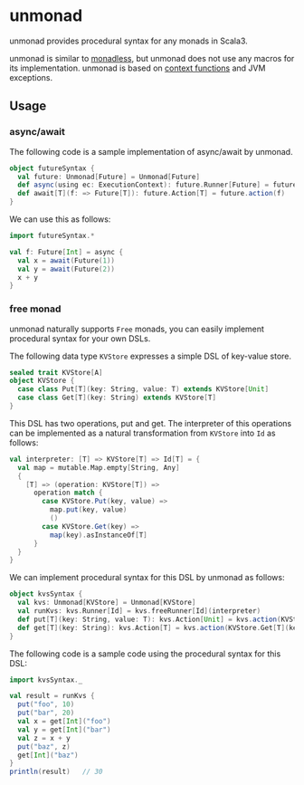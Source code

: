 # unmonad

unmonad provides procedural syntax for any monads in Scala3.

unmonad is similar to [monadless](https://github.com/monadless/monadless), 
but unmonad does not use any macros for its implementation.
unmonad is based on [context functions](https://docs.scala-lang.org/scala3/reference/contextual/context-functions.html) 
and JVM exceptions.

## Usage

### async/await

The following code is a sample implementation of async/await by unmonad.

```scala
object futureSyntax {
  val future: Unmonad[Future] = Unmonad[Future]
  def async(using ec: ExecutionContext): future.Runner[Future] = future.monadRunner
  def await[T](f: => Future[T]): future.Action[T] = future.action(f)
}
```

We can use this as follows:

```scala
import futureSyntax.*

val f: Future[Int] = async {
  val x = await(Future(1))
  val y = await(Future(2))
  x + y
}
```

### free monad

unmonad naturally supports `Free` monads, you can easily implement procedural syntax for your own DSLs.

The following data type `KVStore` expresses a simple DSL of key-value store.

```scala
sealed trait KVStore[A]
object KVStore {
  case class Put[T](key: String, value: T) extends KVStore[Unit]
  case class Get[T](key: String) extends KVStore[T]
}
```

This DSL has two operations, put and get.
The interpreter of this operations can be implemented as a natural transformation from `KVStore` into `Id` as follows:

```scala
val interpreter: [T] => KVStore[T] => Id[T] = {
  val map = mutable.Map.empty[String, Any]
  {
    [T] => (operation: KVStore[T]) =>
      operation match {
        case KVStore.Put(key, value) =>
          map.put(key, value)
          ()
        case KVStore.Get(key) =>
          map(key).asInstanceOf[T]
      }
  }
}
```

We can implement procedural syntax for this DSL by unmonad as follows:

```scala
object kvsSyntax {
  val kvs: Unmonad[KVStore] = Unmonad[KVStore]
  val runKvs: kvs.Runner[Id] = kvs.freeRunner[Id](interpreter)
  def put[T](key: String, value: T): kvs.Action[Unit] = kvs.action(KVStore.Put(key, value))
  def get[T](key: String): kvs.Action[T] = kvs.action(KVStore.Get[T](key))
}
```

The following code is a sample code using the procedural syntax for this DSL:

```scala
import kvsSyntax._

val result = runKvs {
  put("foo", 10)
  put("bar", 20)
  val x = get[Int]("foo")
  val y = get[Int]("bar")
  val z = x + y
  put("baz", z)
  get[Int]("baz")
}
println(result)   // 30
```
